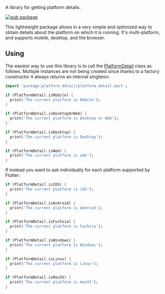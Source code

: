A library for getting platform details.

[![pub package](https://img.shields.io/pub/v/http.svg)](https://pub.dev/packages/platform_detail)

This lightweight package allows in a very simple and optimized way to obtain details about the platform on which it is running. It's multi-platform, and supports mobile, desktop,
and the browser.

## Using

The easiest way to use this library is to call the [PlatformDetail][] class as follows. 
Multiple instances are not being created since thanks to a factory constructor it always 
returns an internal singleton:

```dart
import 'package:platform_detail/platform_detail.dart';

if (PlatformDetail.isMobile) {
  print('The current platform is Mobile');
}  

if (PlatformDetail.isDesktopOrWeb) {
  print('The current platform is Desktop or Web');
}

if (PlatformDetail.isDesktop) {
  print('The current platform is Desktop');
}

if (PlatformDetail.isWeb) {
  print('The current platform is web');
}
```

If instead you want to ask individually for each platform supported by Flutter:

```dart
if (PlatformDetail.isIOS) {
  print('The current platform is iOS');
}

if (PlatformDetail.isAndroid) {
  print('The current platform is Android');
}

if (PlatformDetail.isFuchsia) {
  print('The current platform is Fuchsia');
}

if (PlatformDetail.isWindows) {
  print('The current platform is Windows');
}

if (PlatformDetail.isLinux) {
  print('The current platform is Linux');
}

if (PlatformDetail.isMacOS) {
  print('The current platform is macOS');
}
```

[PlatformDetail]: https://github.com/vicajilau/platform_detail/blob/master/lib/src/platform_detail.dart
